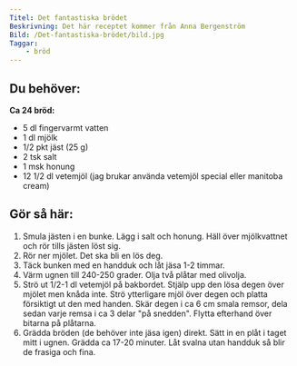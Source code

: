 ```yaml
---
Titel: Det fantastiska brödet
Beskrivning: Det här receptet kommer från Anna Bergenström
Bild: /Det-fantastiska-brödet/bild.jpg
Taggar:
    - bröd
---
```


## Du behöver:

**Ca 24 bröd:**
- 5 dl fingervarmt vatten
- 1 dl mjölk
- 1/2 pkt jäst (25 g)
- 2 tsk salt
- 1 msk honung
- 12 1/2 dl vetemjöl (jag brukar använda vetemjöl special eller manitoba cream)

## Gör så här:

1. Smula jästen i en bunke. Lägg i salt och honung. Häll över mjölkvattnet och rör tills jästen löst sig.
2. Rör ner mjölet. Det ska bli en lös deg.
3. Täck bunken med en handduk och låt jäsa 1-2 timmar.
4. Värm ugnen till 240-250 grader. Olja två plåtar med olivolja.
5. Strö ut 1/2-1 dl vetemjöl på bakbordet. Stjälp upp den lösa degen över mjölet men knåda inte. Strö ytterligare mjöl över degen och platta försiktigt ut den med handen. Skär degen i ca 6 cm smala remsor, dela sedan varje remsa i ca 3 delar "på snedden". Flytta efterhand över bitarna på plåtarna.
6. Grädda bröden (de behöver inte jäsa igen) direkt. Sätt in en plåt i taget mitt i ugnen. Grädda ca 17-20 minuter. Låt svalna utan handduk så blir de frasiga och fina.
